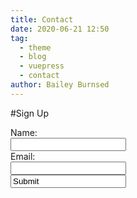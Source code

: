 ```yaml
---
title: Contact
date: 2020-06-21 12:50
tag:
  - theme
  - blog
  - vuepress
  - contact
author: Bailey Burnsed
---
```

#Sign Up
<form action="submission.html" method="GET">
  <label for="username">Name:</label>
    <br>
			<input id="username" name="username" type="text" required minlength="3" maxlength="15">
      <br>
       <label for="pw">Email:</label>
      <br>
        <!--Add the pattern attribute to the input below-->
			<input id="pw" name="pw" type="text" required minlength="8" maxlength="32">
        <br>
      <input type="text" value="Submit">
</form>
